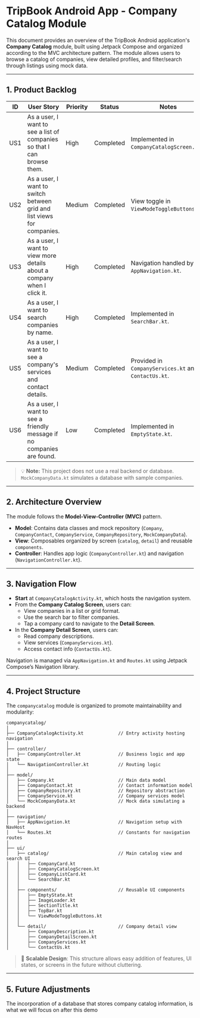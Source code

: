 # TripBook Android App - Company Catalog Module

This document provides an overview of the TripBook Android application's **Company Catalog** module, built using Jetpack Compose and organized according to the MVC architecture pattern. The module allows users to browse a catalog of companies, view detailed profiles, and filter/search through listings using mock data.

---

## 1. Product Backlog

| ID  | User Story                                                              | Priority | Status    | Notes                                                |
| --- | ----------------------------------------------------------------------- | -------- | --------- | ---------------------------------------------------- |
| US1 | As a user, I want to see a list of companies so that I can browse them. | High     | Completed | Implemented in `CompanyCatalogScreen.kt`.            |
| US2 | As a user, I want to switch between grid and list views for companies.  | Medium   | Completed | View toggle in `ViewModeToggleButtons.kt`.           |
| US3 | As a user, I want to view more details about a company when I click it. | High     | Completed | Navigation handled by `AppNavigation.kt`.            |
| US4 | As a user, I want to search companies by name.                          | High     | Completed | Implemented in `SearchBar.kt`.                       |
| US5 | As a user, I want to see a company's services and contact details.      | Medium   | Completed | Provided in `CompanyServices.kt` and `ContactUs.kt`. |
| US6 | As a user, I want to see a friendly message if no companies are found.  | Low      | Completed | Implemented in `EmptyState.kt`.                      |

> 💡 **Note:** This project does not use a real backend or database. `MockCompanyData.kt` simulates a database with sample companies.
---

## 2. Architecture Overview

The module follows the **Model-View-Controller (MVC)** pattern.

- **Model**: Contains data classes and mock repository (`Company`, `CompanyContact`, `CompanyService`, `CompanyRepository`, `MockCompanyData`).
- **View**: Composables organized by screen (`catalog`, `detail`) and reusable `components`.
- **Controller**: Handles app logic (`CompanyController.kt`) and navigation (`NavigationController.kt`).

---

## 3. Navigation Flow

- **Start** at `CompanyCatalogActivity.kt`, which hosts the navigation system.
- From the **Company Catalog Screen**, users can:
  - View companies in a list or grid format.
  - Use the search bar to filter companies.
  - Tap a company card to navigate to the **Detail Screen**.
- In the **Company Detail Screen**, users can:
  - Read company descriptions.
  - View services (`CompanyServices.kt`).
  - Access contact info (`ContactUs.kt`).

Navigation is managed via `AppNavigation.kt` and `Routes.kt` using Jetpack Compose’s Navigation library.

---

## 4. Project Structure

The `companycatalog` module is organized to promote maintainability and modularity:

```
companycatalog/
│
├── CompanyCatalogActivity.kt             // Entry activity hosting navigation
│
├── controller/
│   ├── CompanyController.kt              // Business logic and app state
│   └── NavigationController.kt           // Routing logic
│
├── model/
│   ├── Company.kt                        // Main data model
│   ├── CompanyContact.kt                 // Contact information model
│   ├── CompanyRepository.kt              // Repository abstraction
│   ├── CompanyService.kt                 // Company services model
│   └── MockCompanyData.kt                // Mock data simulating a backend
│
├── navigation/
│   ├── AppNavigation.kt                  // Navigation setup with NavHost
│   └── Routes.kt                         // Constants for navigation routes
│
├── ui/
│   ├── catalog/                          // Main catalog view and search UI
│   │   ├── CompanyCard.kt
│   │   ├── CompanyCatalogScreen.kt
│   │   ├── CompanyListCard.kt
│   │   └── SearchBar.kt
│   │
│   ├── components/                       // Reusable UI components
│   │   ├── EmptyState.kt
│   │   ├── ImageLoader.kt
│   │   ├── SectionTitle.kt
│   │   ├── TopBar.kt
│   │   └── ViewModeToggleButtons.kt
│   │
│   └── detail/                           // Company detail view
│       ├── CompanyDescription.kt
│       ├── CompanyDetailScreen.kt
│       ├── CompanyServices.kt
│       └── ContactUs.kt
```

> 📁 **Scalable Design**: This structure allows easy addition of features, UI states, or screens in the future without cluttering.
---

## 5. Future Adjustments

The incorporation of a database that stores company catalog information, is what we will focus on after this demo 
